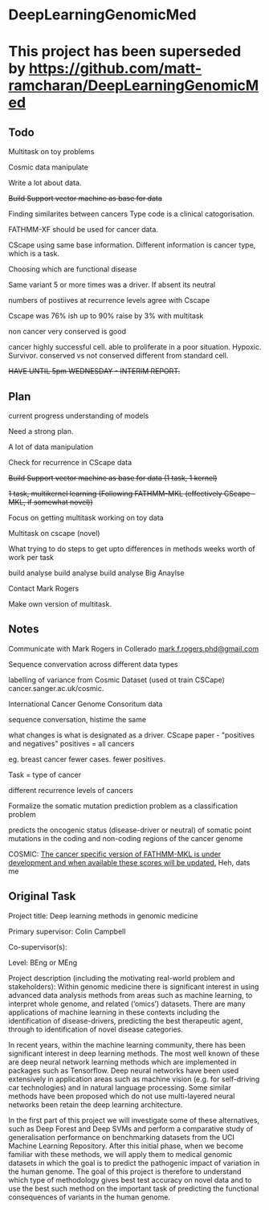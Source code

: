 # DeepLearningGenomicMed

# This project has been superseded by <https://github.com/matt-ramcharan/DeepLearningGenomicMed>

## Todo

Multitask on toy problems

Cosmic data manipulate

Write a lot about data.

~~Build Support vector machine as base for data~~

Finding similarites between cancers
Type code is a clinical catogorisation.

FATHMM-XF should be used for cancer data.

CScape using same base information. Different information is cancer type, which is a task.

Choosing which are functional disease

Same variant 5 or more times was a driver.
If absent its neutral

numbers of postiives at recurrence levels agree with Cscape

Cscape was 76% ish up to 90% raise by 3% with multitask

non cancer very conserved is good

cancer highly successful cell. able to proliferate in a poor situation. Hypoxic. Survivor. 
conserved vs not conserved different from standard cell.


~~HAVE UNTIL 5pm WEDNESDAY - INTERIM REPORT.~~

## Plan

current progress understanding of models

Need a strong plan.

A lot of data manipulation

Check for recurrence in CScape data

~~Build Support vector machine as base for data (1 task, 1 kernel)~~

~~1 task, multikernel learning (Following FATHMM-MKL (effectively CScape - MKL, if somewhat novel))~~

Focus on getting multitask working on toy data 

Multitask on cscape (novel)



What trying to do
steps to get upto
differences in methods
weeks worth of work per task

build
analyse
build
analyse
build
analyse
Big Anaylse



Contact Mark Rogers 

Make own version of multitask.




## Notes
Communicate with Mark Rogers in Collerado
[mark.f.rogers.phd@gmail.com](mark.f.rogers.phd@gmail.com)


Sequence convervation across different data types

labelling of variance from Cosmic Dataset (used ot train CSCape) cancer.sanger.ac.uk/cosmic.

International Cancer Genome Consoritum data


sequence conversation, histime the same

what changes is what is designated as a driver.
CScape paper - "positives and negatives"
positives = all cancers

eg. breast cancer fewer cases. fewer positives.

Task = type of cancer

different recurrence levels of cancers


Formalize the somatic mutation prediction problem as a classification problem

predicts the oncogenic status (disease-driver or neutral) of somatic point mutations in the coding and non-coding regions of the cancer genome

COSMIC:
[The cancer specific version of FATHMM-MKL is under development and when available these scores will be updated.](https://cancer.sanger.ac.uk/cosmic/analyses)
Heh, dats me


## Original Task

Project title: Deep learning methods in genomic medicine

Primary supervisor: Colin Campbell

Co-supervisor(s):

Level: BEng or MEng

Project description (including the motivating real-world problem and stakeholders):
Within genomic medicine there is significant interest in using advanced data analysis methods from
areas such as machine learning, to interpret whole genome, and related (‘omics’) datasets. There are many applications of machine learning in these contexts including the identification of disease-drivers, predicting the best therapeutic agent, through to identification of novel disease categories.

In recent years, within the machine learning community, there has been significant interest in deep
learning methods. The most well known of these are deep neural network learning methods which
are implemented in packages such as Tensorflow. Deep neural networks have been used extensively
in application areas such as machine vision (e.g. for self-driving car technologies) and in natural
language processing. Some similar methods have been proposed which do not use multi-layered
neural networks been retain the deep learning architecture. 

In the first part of this project we will investigate some of these alternatives, such as Deep Forest and Deep SVMs and perform a comparative study of generalisation performance on benchmarking datasets from the UCI Machine Learning Repository. After this initial phase, when we become familiar with these methods, we will apply them to medical genomic datasets in which the goal is to predict the pathogenic impact of variation in the human genome. The goal of this project is therefore to understand which type of methodology gives best test accuracy on novel data and to use the best such method on the important task of predicting the functional consequences of variants in the human genome.
